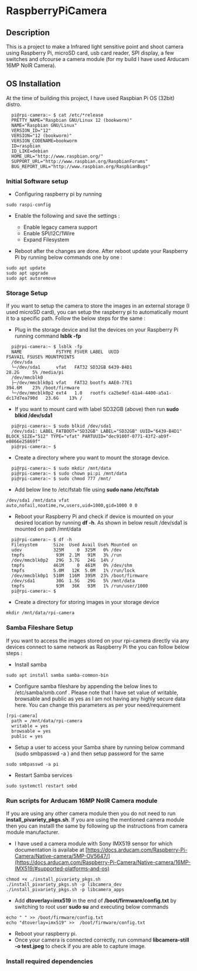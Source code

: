 # RaspberryPiCamera

## Description
This is a project to make a Infrared light sensitive point and shoot camera using Raspberry Pi, microSD card, usb card reader, SPI display, a few switches and ofcourse a camera module (for my build I have used Arducam 16MP NoIR Camera).

## OS Installation
At the time of building this project, I have used Raspbian Pi OS (32bit) distro.

```
  pi@rpi-camera:~ $ cat /etc/*release
  PRETTY_NAME="Raspbian GNU/Linux 12 (bookworm)"
  NAME="Raspbian GNU/Linux"
  VERSION_ID="12"
  VERSION="12 (bookworm)"
  VERSION_CODENAME=bookworm
  ID=raspbian
  ID_LIKE=debian
  HOME_URL="http://www.raspbian.org/"
  SUPPORT_URL="http://www.raspbian.org/RaspbianForums"
  BUG_REPORT_URL="http://www.raspbian.org/RaspbianBugs"
```

### Initial Software setup
 -  Configuring raspberry pi by running
```
sudo raspi-config
```
 -  Enable the following and save the settings :
    -  Enable legacy camera support
    -  Enable SPI/I2C/1Wire
    -  Expand Filesystem

 -  Reboot after the changes are done. After reboot update your Raspberry Pi by running below commands one by one :
```
sudo apt update
sudo apt upgrade
sudo apt autoremove
```

### Storage Setup
If you want to setup the camera to store the images in an external storage (I used microSD card), you can setup the raspberry pi to automatically mount it to a specific path. Follow the below steps for the same :

 -  Plug in the storage device and list the devices on your Raspberry Pi running command <b>lsblk -fp</b>
```
  pi@rpi-camera:~ $ lsblk -fp
  NAME             FSTYPE FSVER LABEL  UUID                                 FSAVAIL FSUSE% MOUNTPOINTS
  /dev/sda                                                                                 
  └─/dev/sda1      vfat   FAT32 SD32GB 6439-B4D1                              28.2G     5% /media/pi
  /dev/mmcblk0                                                                             
  ├─/dev/mmcblk0p1 vfat   FAT32 bootfs AAE0-77E1                             394.6M    23% /boot/firmware
  └─/dev/mmcblk0p2 ext4   1.0   rootfs ca2be9ef-61a4-4400-a5a1-dc17d7ea790d   23.6G    13% /
```
 -  If you want to mount card with label SD32GB (above) then run <b>sudo blkid /dev/sda1</b>
```
  pi@rpi-camera:~ $ sudo blkid /dev/sda1
  /dev/sda1: LABEL_FATBOOT="SD32GB" LABEL="SD32GB" UUID="6439-B4D1" BLOCK_SIZE="512" TYPE="vfat" PARTUUID="dec9100f-0771-43f2-ab9f-e0866e25869f"
  pi@rpi-camera:~ $
```
 -  Create a directory where you want to mount the storage device.
```
  pi@rpi-camera:~ $ sudo mkdir /mnt/data
  pi@rpi-camera:~ $ sudo chown pi:pi /mnt/data
  pi@rpi-camera:~ $ sudo chmod 777 /mnt/
```
 -  Add below line to /etc/fstab file using <b>sudo nano /etc/fstab</b>
```
/dev/sda1 /mnt/data vfat auto,nofail,noatime,rw,users,uid=1000,gid=1000 0 0
```
 -  Reboot your Raspberry Pi and check if device is mounted on your desired location by running <b>df -h</b>. As shown in below result /dev/sda1 is mounted on path /mnt/data
```
  pi@rpi-camera:~ $ df -h
  Filesystem      Size  Used Avail Use% Mounted on
  udev            325M     0  325M   0% /dev
  tmpfs            93M  2.1M   91M   3% /run
  /dev/mmcblk0p2   29G  3.7G   24G  14% /
  tmpfs           461M     0  461M   0% /dev/shm
  tmpfs           5.0M   12K  5.0M   1% /run/lock
  /dev/mmcblk0p1  510M  116M  395M  23% /boot/firmware
  /dev/sda1        30G  1.5G   29G   5% /mnt/data
  tmpfs            93M   36K   93M   1% /run/user/1000
  pi@rpi-camera:~ $ 
```
 - Create a directory for storing images in your storage device
```
mkdir /mnt/data/rpi-camera
```

### Samba Fileshare Setup
If you want to access the images stored on your rpi-camera directly via any devices connect to same network as Raspberry Pi the you can follow below steps :

 - Install samba
```
sudo apt install samba samba-common-bin
```
 - Configure samba fileshare by appending the below lines to /etc/samba/smb.conf . Please note that I have set value of writable, browsable and public as yes as I am not having any highly secure data here. You can change this parameters as per your need/requirement
```
[rpi-camera]
  path = /mnt/data/rpi-camera
  writable = yes
  browsable = yes
  public = yes
```
 - Setup a user to access your Samba share by running below command (sudo smbpasswd -a <USERNAME>) and then setup password for the same
```
sudo smbpasswd -a pi
```
 - Restart Samba services
```
sudo systemctl restart smbd
```

### Run scripts for Arducam 16MP NoIR Camera module

If you are using any other camera module then you do not need to run <b>install_pivariety_pkgs.sh</b>. If you are using the mentioned camera module then you can installl the same by following up the instructions from camera module manufacturer.
 - I have used a camera module with Sony IMX519 sensor for which documentation is availabe at [https://docs.arducam.com/Raspberry-Pi-Camera/Native-camera/5MP-OV5647/](https://docs.arducam.com/Raspberry-Pi-Camera/Native-camera/16MP-IMX519/#supported-platforms-and-os)
```
chmod +x ./install_pivariety_pkgs.sh
./install_pivariety_pkgs.sh -p libcamera_dev
./install_pivariety_pkgs.sh -p libcamera_apps
```

 - Add <b>dtoverlay=imx519</b> in the end of <b>/boot/firmware/config.txt</b> by switching to root user <b>sudo su</b> and executing below commands
```
echo " " >> /boot/firmware/config.txt
echo "dtoverlay=imx519" >>  /boot/firmware/config.txt
```

 - Reboot your raspberry pi.
 - Once your camera is connected correctly, run command <b>libcamera-still -o test.jpeg</b> to check if you are able to capture image. 

### Install required dependencies
```
